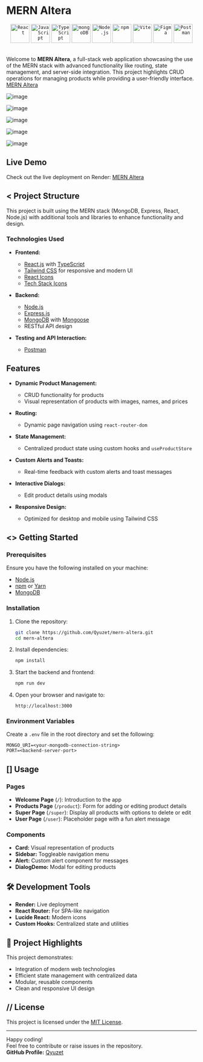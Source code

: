 # MERN Altera 
<div align="center">
	<code><img width="50" src="https://user-images.githubusercontent.com/25181517/183897015-94a058a6-b86e-4e42-a37f-bf92061753e5.png" alt="React" title="React"/></code>
	<code><img width="50" src="https://user-images.githubusercontent.com/25181517/117447155-6a868a00-af3d-11eb-9cfe-245df15c9f3f.png" alt="JavaScript" title="JavaScript"/></code>
	<code><img width="50" src="https://user-images.githubusercontent.com/25181517/183890598-19a0ac2d-e88a-4005-a8df-1ee36782fde1.png" alt="TypeScript" title="TypeScript"/></code>
	<code><img width="50" src="https://user-images.githubusercontent.com/25181517/182884177-d48a8579-2cd0-447a-b9a6-ffc7cb02560e.png" alt="mongoDB" title="mongoDB"/></code>
	<code><img width="50" src="https://user-images.githubusercontent.com/25181517/183568594-85e280a7-0d7e-4d1a-9028-c8c2209e073c.png" alt="Node.js" title="Node.js"/></code>
	<code><img width="50" src="https://user-images.githubusercontent.com/25181517/121401671-49102800-c959-11eb-9f6f-74d49a5e1774.png" alt="npm" title="npm"/></code>
	<code><img width="50" src="https://github-production-user-asset-6210df.s3.amazonaws.com/62091613/261395532-b40892ef-efb8-4b0e-a6b5-d1cfc2f3fc35.png" alt="Vite" title="Vite"/></code>
	<code><img width="50" src="https://user-images.githubusercontent.com/25181517/189715289-df3ee512-6eca-463f-a0f4-c10d94a06b2f.png" alt="Figma" title="Figma"/></code>
	<code><img width="50" src="https://user-images.githubusercontent.com/25181517/192109061-e138ca71-337c-4019-8d42-4792fdaa7128.png" alt="Postman" title="Postman"/></code>
</div>
<br/>

Welcome to **MERN Altera**, a full-stack web application showcasing the use of the MERN stack with advanced functionality like routing, state management, and server-side integration. This project highlights CRUD operations for managing products while providing a user-friendly interface. [MERN Altera](https://mern-altera.onrender.com)  



![image](https://github.com/user-attachments/assets/6c14241e-637c-4297-a4db-14f7c099187e)


![image](https://github.com/user-attachments/assets/d2c8d9ff-6071-48f6-b00d-21d6d96a98e7)

![image](https://github.com/user-attachments/assets/c6d37aac-49de-4784-ab1d-9f977bdffb0e)

![image](https://github.com/user-attachments/assets/51e06f62-322d-459a-9191-70fa6a80c685)

![image](https://github.com/user-attachments/assets/ec7a527e-c144-41c6-8571-7d5ad20f8a3f)

## Live Demo
Check out the live deployment on Render: [MERN Altera](https://mern-altera.onrender.com)

## < Project Structure
This project is built using the MERN stack (MongoDB, Express, React, Node.js) with additional tools and libraries to enhance functionality and design.

### Technologies Used
- **Frontend:**
  - [React.js](https://reactjs.org/) with [TypeScript](https://www.typescriptlang.org/)
  - [Tailwind CSS](https://tailwindcss.com/) for responsive and modern UI
  - [React Icons](https://react-icons.github.io/react-icons/)
  - [Tech Stack Icons](https://github.com/tech-stack-icons/)

- **Backend:**
  - [Node.js](https://nodejs.org/)
  - [Express.js](https://expressjs.com/)
  - [MongoDB](https://www.mongodb.com/) with [Mongoose](https://mongoosejs.com/)
  - RESTful API design

- **Testing and API Interaction:**
  - [Postman](https://www.postman.com/)

## Features
- **Dynamic Product Management:**
  - CRUD functionality for products
  - Visual representation of products with images, names, and prices

- **Routing:**
  - Dynamic page navigation using `react-router-dom`

- **State Management:**
  - Centralized product state using custom hooks and `useProductStore`

- **Custom Alerts and Toasts:**
  - Real-time feedback with custom alerts and toast messages

- **Interactive Dialogs:**
  - Edit product details using modals

- **Responsive Design:**
  - Optimized for desktop and mobile using Tailwind CSS

## <> Getting Started

### Prerequisites
Ensure you have the following installed on your machine:
- [Node.js](https://nodejs.org/)
- [npm](https://www.npmjs.com/) or [Yarn](https://yarnpkg.com/)
- [MongoDB](https://www.mongodb.com/)

### Installation
1. Clone the repository:
   ```bash
   git clone https://github.com/Qyuzet/mern-altera.git
   cd mern-altera
   ```

2. Install dependencies:
   ```bash
   npm install
   ```

3. Start the backend and frontend:
   ```bash
   npm run dev
   ```

4. Open your browser and navigate to:
   ```
   http://localhost:3000
   ```

### Environment Variables
Create a `.env` file in the root directory and set the following:
```env
MONGO_URI=<your-mongodb-connection-string>
PORT=<backend-server-port>
```

## [] Usage

### Pages
- **Welcome Page** (`/`): Introduction to the app
- **Products Page** (`/product`): Form for adding or editing product details
- **Super Page** (`/super`): Display all products with options to delete or edit
- **User Page** (`/user`): Placeholder page with a fun alert message

### Components
- **Card:** Visual representation of products
- **Sidebar:** Toggleable navigation menu
- **Alert:** Custom alert component for messages
- **DialogDemo:** Modal for editing products

## 🛠️ Development Tools
- **Render:** Live deployment
- **React Router:** For SPA-like navigation
- **Lucide React:** Modern icons
- **Custom Hooks:** Centralized state and utilities

## 🔧 Project Highlights
This project demonstrates:
- Integration of modern web technologies
- Efficient state management with centralized data
- Modular, reusable components
- Clean and responsive UI design

## // License
This project is licensed under the [MIT License](LICENSE).

---

Happy coding!  
Feel free to contribute or raise issues in the repository.  
**GitHub Profile:** [Qyuzet](https://github.com/Qyuzet)  
